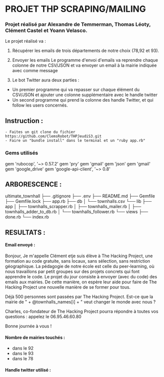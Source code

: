 
# PROJET THP SCRAPING/MAILING 

### Projet réalisé par Alexandre de Temmerman, Thomas Léoty, Clément Castel et Yoann Velasco.


Le projet réalisé va :

1) Récupérer les emails de trois départements de notre choix (78,92 et 93).

2) Envoyer les emails
Le programme d'envoi d'emails va reprendre chaque colonne de notre CSV/JSON et va envoyer un email à la mairie indiquée avec comme message

3) Le bot Twitter aura deux parties :
- Un premier programme qui va repasser sur chaque élément du CSV/JSON et ajouter une colonne supplémentaire avec le handle twitter
- Un second programme qui prend la colonne des handle Twitter, et qui follow les users concernés. 

## Instruction :
```
- Faites un git clone du fichier https://github.com/ClemsRobot/THPJeudiS3.git
- Faire un "bundle install" dans le terminal et un "ruby app.rb"
```
### Gems utilisés

gem 'rubocop', '~> 0.57.2'
gem 'pry'
gem 'gmail'
gem 'json'
gem 'gmail'
gem 'google_drive'
gem 'google-api-client', '~> 0.8' 

## ARBORESCENCE :

ultimate_townhall
├── .gitignore
├── .env 
├── README.md
├── Gemfile
├── Gemfile.lock
├── app.rb
├── db
│   └── townhalls.csv
└── lib
    ├── app
    │   ├── townhalls_scrapper.rb
    │   ├── townhalls_mailer.rb
    │   ├── townhalls_adder_to_db.rb
    │   └── townhalls_follower.rb
    └── views
        ├── done.rb
        └── index.rb




## RESULTATS :

#### Email envoyé :

Bonjour,
Je m'appelle Clément etje suis élève à The Hacking Project, une formation au code gratuite, sans locaux, sans sélection, sans restriction géographique. La pédagogie de notre école est celle du peer-learning, où nous travaillons par petit groupes sur des projets concrets qui font apprendre le code. Le projet du jour consiste à envoyer (avec du code) des emails aux mairies. De cette manière, on espère leur aide pour faire de The Hacking Project une nouvelle manière de se former pour tous.</p>

Déjà 500 personnes sont passées par The Hacking Project. Est-ce que la mairie de " + @townhalls_names[i] + " veut changer le monde avec nous ? 

Charles, co-fondateur de The Hacking Project pourra répondre à toutes vos questions : appelez le 06.95.46.60.80 

Bonne journée à vous !
    
         
#### Nombre de mairies touchés :
- dans le 92
- dans le 93
- dans le 78

#### Handle twitter utilisé :










